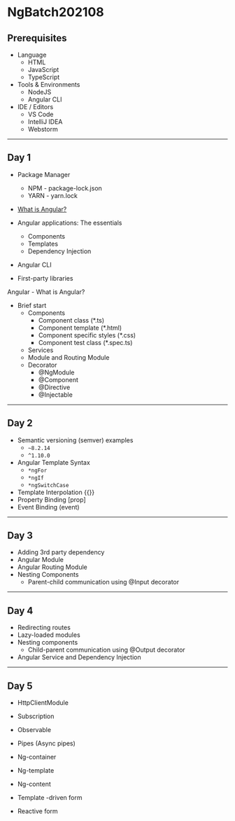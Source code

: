 # NgBatch202108

## Prerequisites

* Language
  * HTML
  * JavaScript
  * TypeScript
* Tools & Environments
  * NodeJS
  * Angular CLI
* IDE / Editors
  * VS Code
  * IntelliJ IDEA
  * Webstorm

---

## Day 1

* Package Manager
  * NPM - package-lock.json
  * YARN - yarn.lock

* [What is Angular?](https://angular.io/guide/what-is-angular)
* Angular applications: The essentials
  * Components
  * Templates
  * Dependency Injection
* Angular CLI
* First-party libraries

Angular - What is Angular?

* Brief start
  * Components
    * Component class (*.ts)
    * Component template (*.html)
    * Component specific styles (*.css)
    * Component test class (*.spec.ts)
  * Services
  * Module and Routing Module
  * Decorator
    * @NgModule
    * @Component
    * @Directive
    * @Injectable
  
---

## Day 2

* Semantic versioning (semver) examples
  * `~8.2.14`
  * `^1.10.0`
* Angular Template Syntax
  * `*ngFor`
  * `*ngIf`
  * `*ngSwitchCase`
* Template Interpolation {{}}
* Property Binding [prop]
* Event Binding (event)

---

## Day 3

* Adding 3rd party dependency
* Angular Module
* Angular Routing Module
* Nesting Components
  * Parent-child communication using @Input decorator

---

## Day 4

* Redirecting routes
* Lazy-loaded modules
* Nesting components
  * Child-parent communication using @Output decorator
* Angular Service and Dependency Injection

---

## Day 5

* HttpClientModule
* Subscription
* Observable 
* Pipes (Async pipes)

* Ng-container
* Ng-template
* Ng-content

* Template -driven form
* Reactive form
